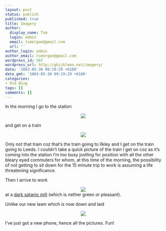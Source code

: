 ```yaml
---
layout: post
status: publish
published: true
title: Imagery
author:
  display_name: Tom
  login: admin
  email: tsmorgan@gmail.com
  url: ''
author_login: admin
author_email: tsmorgan@gmail.com
wordpress_id: 567
wordpress_url: http://ghijklmno.net/imagery/
date: '2003-05-30 09:19:29 +0100'
date_gmt: '2003-05-30 09:19:29 +0100'
categories:
- Old Blog
tags: []
comments: []
---
```

<!-- more -->

<p>In the morning I go to the station <center><img src="/photos/phone/station.jpg" /></center></p>

<p class="firstpar">and get on a train <center><img src="/photos/phone/train.jpg" /></center></p>

<p class="firstpar">Only not that train coz that&#8217;s the train going to Ilkley and I get on the train going to Leeds. I couldn&#8217;t take a quick picture of the train I get on coz as it&#8217;s coming into the station I&#8217;m too busy jostling for position with all the other bleary eyed commuters for whom, at this time of the morning, the possibility of not getting to sit down for the 15 minute trip to work is assuming a life threatening significance.</p>

<p class="firstpar">Then I arrive to work <center><img src="/photos/phone/marshall.jpg" /></center>at a <a href="http://www.theotherpages.org/poems/blake01.html">dark satanic mill</a> (which is nether green or pleasant).</p>

<p class="firstpar">Unlike our new lawn which is now down and laid <center><img src="/photos/phone/new_lawn.jpg" /></center></p>

<p class="firstpar">I&#8217;ve just got a new phone, hence all the pictures. Fun!</p>

